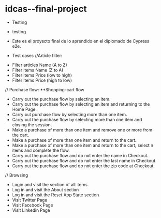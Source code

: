 # idcas--final-project

* Testing
* testing
* Este es el proyecto final de lo aprendido en el diplomado de Cypress e2e.

* Test cases
//Article filter:
- Filter articles Name (A to Z)
- Filter items Name (Z to A)
- Filter items Price (low to high)
- Filter items Price (high to low)

//
Purchase flow:
**Shopping-cart flow
- Carry out the purchase flow by selecting an item.
- Carry out the purchase flow by selecting an item and returning to the Home Page.
- Carry out purchase flow by selecting more than one item.
- Carry out the purchase flow by selecting more than one item and closing the session.
- Make a purchase of more than one item and remove one or more from the cart.
- Make a purchase of more than one item and return to the cart.
- Make a purchase of more than one item and return to the cart, select n items and complete the flow.
- Carry out the purchase flow and do not enter the name in Checkout.
- Carry out the purchase flow and do not enter the last name in Checkout.
- Carry out the purchase flow and do not enter the zip code at Checkout.


// Browsing
- Login and visit the section of all items.
- Log in and visit the About section
- Log in and visit the Reset App State section
- Visit Twitter Page
- Visit Facebook Page
- Visit Linkedin Page
